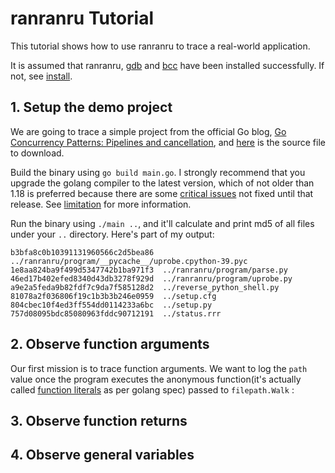 # ranranru Tutorial

This tutorial shows how to use ranranru to trace a real-world application.

It is assumed that ranranru, [gdb](TODO) and [bcc](https://github.com/iovisor/bcc) have been installed successfully. If not, see [install](TODO).

## 1. Setup the demo project

We are going to trace a simple project from the official Go blog, [Go Concurrency Patterns: Pipelines and cancellation](https://go.dev/blog/pipelines), and [here](https://go.dev/blog/pipelines/parallel.go) is the source file to download.

Build the binary using `go build main.go`. I strongly recommend that you upgrade the golang compiler to the latest version, which of not older than 1.18 is preferred because there are some [critical issues](https://github.com/golang/go/issues/49133) not fixed until that release. See [limitation](TODO) for more information.

Run the binary using `./main ..`, and it'll calculate and print md5 of all files under your `..` directory. Here's part of my output:

```
b3bfa8c0b10391131960566c2d5bea86  ../ranranru/program/__pycache__/uprobe.cpython-39.pyc
1e8aa824ba9f499d5347742b1ba971f3  ../ranranru/program/parse.py
46ed17b402efed8340d43db3278f929d  ../ranranru/program/uprobe.py
a9e2a5feda9b82fdf7c9da7f585128d2  ../reverse_python_shell.py
81078a2f036806f19c1b3b3b246e0959  ../setup.cfg
804cbec10f4ed3ff554dd0114233a6bc  ../setup.py
757d08095bdc85080963fddc90712191  ../status.rrr
```

## 2. Observe function arguments

Our first mission is to trace function arguments. We want to log the `path` value once the program executes the anonymous function(it's actually called [function literals](https://go.dev/ref/spec#Function_literals) as per golang spec) passed to `filepath.Walk` :



## 3. Observe function returns

## 4. Observe general variables
